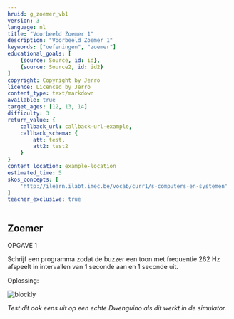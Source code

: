 ```yaml
---
hruid: g_zoemer_vb1
version: 3
language: nl
title: "Voorbeeld Zoemer 1"
description: "Voorbeeld Zoemer 1"
keywords: ["oefeningen", "zoemer"]
educational_goals: [
    {source: Source, id: id}, 
    {source: Source2, id: id2}
]
copyright: Copyright by Jerro
licence: Licenced by Jerro
content_type: text/markdown
available: true
target_ages: [12, 13, 14]
difficulty: 3
return_value: {
    callback_url: callback-url-example,
    callback_schema: {
        att: test,
        att2: test2
    }
}
content_location: example-location
estimated_time: 5
skos_concepts: [
    'http://ilearn.ilabt.imec.be/vocab/curr1/s-computers-en-systemen'
]
teacher_exclusive: true
---
```

## Zoemer

OPGAVE 1  

Schrijf een programma zodat de buzzer een toon met frequentie 262 Hz afspeelt in intervallen van 1 seconde aan en 1 seconde uit.


Oplossing:

![blockly](@learning-object/zoemer_m1/nl/3)

*Test dit ook eens uit op een echte Dwenguino als dit werkt in de simulator.*
